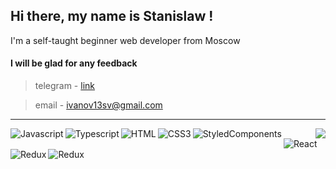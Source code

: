 ## Hi there, my name is Stanislaw ! 
I'm a self-taught beginner web developer from Moscow

#### I will be glad for any feedback
> telegram - <a href="https://t.me/onedayiwillbecomehokage" target="_blank">link</a>

> email - ivanov13sv@gmail.com
<hr />
<img align="right" src="https://github-readme-stats.vercel.app/api/top-langs/?username=ivanov13sv&layout=compact"/>





<img align="left" alt="Javascript" src="https://img.shields.io/badge/javascript-%23323330.svg?style=for-the-badge&logo=javascript&logoColor=%23F7DF1E"/>
<img align="left" alt="Typescript" src="https://img.shields.io/badge/typescript-%23007ACC.svg?style=for-the-badge&logo=typescript&logoColor=white"/>
<img align="left" alt="HTML" src="https://img.shields.io/badge/html5-%23E34F26.svg?style=for-the-badge&logo=html5&logoColor=white"/>
<img align="left" alt="CSS3" src="https://img.shields.io/badge/css3-%231572B6.svg?style=for-the-badge&logo=css3&logoColor=white"/>
<img align="left" alt="StyledComponents" src="https://img.shields.io/badge/styled--components-DB7093?style=for-the-badge&logo=styled-components&logoColor=white"/>
<img align="left" alt="React" src="https://img.shields.io/badge/react-%2320232a.svg?style=for-the-badge&logo=react&logoColor=%2361DAFB"/>
<img align="left" alt="Redux" src="https://img.shields.io/badge/redux-%23593d88.svg?style=for-the-badge&logo=redux&logoColor=white"/>
<img align="left" alt="Redux" src="https://img.shields.io/badge/git-%23F05033.svg?style=for-the-badge&logo=git&logoColor=white"/>
